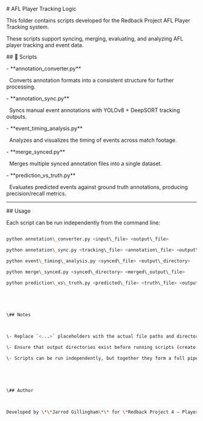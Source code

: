 \# AFL Player Tracking Logic



This folder contains scripts developed for the Redback Project AFL Player Tracking system.  

These scripts support syncing, merging, evaluating, and analyzing AFL player tracking and event data.



\## 📂 Scripts



\- \*\*annotation\_converter.py\*\*  

&nbsp; Converts annotation formats into a consistent structure for further processing.



\- \*\*annotation\_sync.py\*\*  

&nbsp; Syncs manual event annotations with YOLOv8 + DeepSORT tracking outputs.



\- \*\*event\_timing\_analysis.py\*\*  

&nbsp; Analyzes and visualizes the timing of events across match footage.



\- \*\*merge\_synced.py\*\*  

&nbsp; Merges multiple synced annotation files into a single dataset.



\- \*\*prediction\_vs\_truth.py\*\*  

&nbsp; Evaluates predicted events against ground truth annotations, producing precision/recall metrics.



---



\## Usage



Each script can be run independently from the command line:



```bash

python annotation\_converter.py <input\_file> <output\_file>

python annotation\_sync.py <tracking\_file> <annotation\_file> <output\_file>

python event\_timing\_analysis.py <synced\_file> <output\_directory>

python merge\_synced.py <synced\_directory> <merged\_output\_file>

python prediction\_vs\_truth.py <predicted\_file> <truth\_file> <output\_report>





\## Notes



\- Replace `<...>` placeholders with the actual file paths and directories you are using.  

\- Ensure that output directories exist before running scripts (create them with `mkdir` if necessary).  

\- Scripts can be run independently, but together they form a full pipeline for syncing, merging, evaluating, and analyzing AFL tracking + event data.





\## Author



Developed by \*\*Jarrod Gillingham\*\* for \*Redback Project 4 – Player Tracking Logic / Integration \& Evaluation Team\*.







